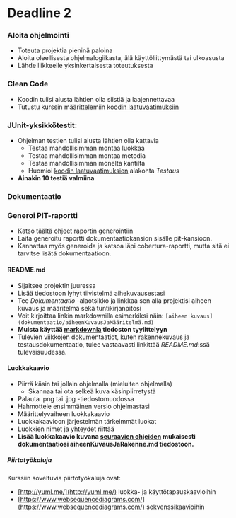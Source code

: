 ﻿# Deadline 2

### Aloita ohjelmointi

* Toteuta projektia pieninä paloina
* Aloita oleellisesta ohjelmalogiikasta, älä käyttöliittymästä tai ulkoasusta
* Lähde liikkeelle yksinkertaisesta toteutuksesta

### Clean Code

* Koodin tulisi alusta lähtien olla siistiä ja laajennettavaa
* Tutustu kurssin määrittelemiin [koodin laatuvaatimuksiin](Koodin-laatuvaatimukset.md)

### JUnit-yksikkötestit:

* Ohjelman testien tulisi alusta lähtien olla kattavia
  * Testaa mahdollisimman montaa luokkaa
  * Testaa mahdollisimman montaa metodia
  * Testaa mahdollisimman monelta kantilta
  * Huomioi [koodin laatuvaatimuksien](Koodin-laatuvaatimukset.md) alakohta *Testaus*
* **Ainakin 10 testiä valmiina**

### Dokumentaatio


### Generoi PIT-raportti
  * Katso täältä [ohjeet](Maven-ja-PIT.md#raportit) raportin generointiin
  * Laita generoitu raportti dokumentaatiokansion sisälle pit-kansioon.
  * Kannattaa myös generoida ja katsoa läpi cobertura-raportti, mutta sitä ei tarvitse lisätä dokumentaatioon.

#### README.md

* Sijaitsee projektin juuressa
* Lisää tiedostoon lyhyt tiivistelmä aihekuvausestasi
* Tee _Dokumentaatio_ -alaotsikko ja linkkaa sen alla projektisi aiheen kuvaus ja määritelmä sekä tuntikirjanpitosi
* Voit kirjoittaa linkin markdownilla esimerkiksi näin: ```[aiheen kuvaus](dokumentaatio/aiheenKuvausJaMääritelmä.md)```
* **Muista käyttää [markdownia](https://help.github.com/articles/markdown-basics/) tiedoston tyylittelyyn**
* Tulevien viikkojen dokumentaatiot, kuten rakennekuvaus ja testausdokumentaatio, tulee vastaavasti linkittää _README.md_:ssä tulevaisuudessa.

#### Luokkakaavio

* Piirrä käsin tai jollain ohjelmalla (mieluiten ohjelmalla)
  * Skannaa tai ota selkeä kuva käsinpiirretystä
* Palauta .png tai .jpg -tiedostomuodossa
* Hahmottele ensimmäinen versio ohjelmastasi
* Määrittelyvaiheen luokkakaavio
* Luokkakaavioon järjestelmän tärkeimmät luokat
* Luokkien nimet ja yhteydet riittää
* **Lisää luokkakaavio kuvana [seuraavien ohjeiden](https://daringfireball.net/projects/markdown/syntax#img) mukaisesti dokumentaatiosi aiheenKuvausJaRakenne.md tiedostoon.**

##### Piirtotyökaluja

Kurssiin soveltuvia piirtotyökaluja ovat:
* [http://yuml.me/](http://yuml.me/) luokka- ja käyttötapauskaavioihin
* [https://www.websequencediagrams.com/](https://www.websequencediagrams.com/) sekvenssikaavioihin
